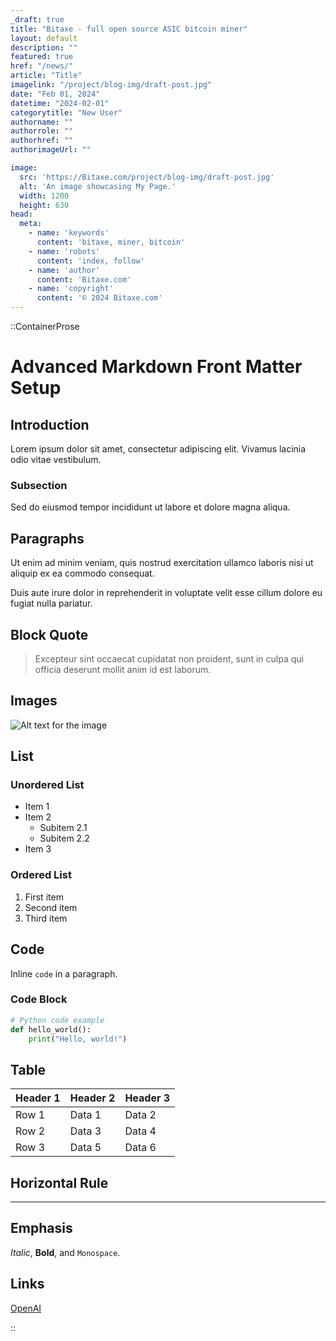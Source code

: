 ```yaml
---
_draft: true
title: "Bitaxe - full open source ASIC bitcoin miner"
layout: default
description: ""
featured: true
href: "/news/" 
article: "Title"
imagelink: "/project/blog-img/draft-post.jpg"
date: "Feb 01, 2024"
datetime: "2024-02-01"
categorytitle: "New User"
authorname: ""
authorrole: ""
authorhref: ""
authorimageUrl: ""

image:
  src: 'https://Bitaxe.com/project/blog-img/draft-post.jpg'
  alt: 'An image showcasing My Page.'
  width: 1200
  height: 630
head:
  meta:
    - name: 'keywords'
      content: 'bitaxe, miner, bitcoin'
    - name: 'robots'
      content: 'index, follow'
    - name: 'author'
      content: 'Bitaxe.com'
    - name: 'copyright'
      content: '© 2024 Bitaxe.com'
---
```



::ContainerProse 

# Advanced Markdown Front Matter Setup

## Introduction

Lorem ipsum dolor sit amet, consectetur adipiscing elit. Vivamus lacinia odio vitae vestibulum.

### Subsection

Sed do eiusmod tempor incididunt ut labore et dolore magna aliqua.

## Paragraphs

Ut enim ad minim veniam, quis nostrud exercitation ullamco laboris nisi ut aliquip ex ea commodo consequat.

Duis aute irure dolor in reprehenderit in voluptate velit esse cillum dolore eu fugiat nulla pariatur.

## Block Quote

> Excepteur sint occaecat cupidatat non proident, sunt in culpa qui officia deserunt mollit anim id est laborum.

## Images

![Alt text for the image](https://Bitaxe.com/project/link-preview.jpg)

## List

### Unordered List

- Item 1
- Item 2
  - Subitem 2.1
  - Subitem 2.2
- Item 3

### Ordered List

1. First item
2. Second item
3. Third item

## Code

Inline `code` in a paragraph.

### Code Block

```python
# Python code example
def hello_world():
    print("Hello, world!")
```

## Table

| Header 1 | Header 2 | Header 3 |
| -------- | -------- | -------- |
| Row 1    | Data 1   | Data 2   |
| Row 2    | Data 3   | Data 4   |
| Row 3    | Data 5   | Data 6   |

## Horizontal Rule

---

## Emphasis

*Italic*, **Bold**, and `Monospace`.

## Links

[OpenAI](https://www.openai.com/)




::

